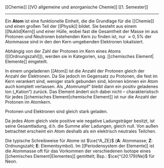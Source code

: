 [[Chemie]] [[VO allgemeine und anorganische Chemie]] [[1. Semester]]

---

Ein **Atom** ist eine funktionelle Einheit, die die Grundlage für die [[Chemie]] und einen großen Teil der [[Physik]] bildet. Sie besteht aus einem [[Nuklid|Kern]] und einer Hülle, wobei fast die Gesamtheit der Masse im aus Protonen und Neutronen bstehenden Kern zu finden ist, nur $\approx0,5\%$ der Atommasse sind in den den Kern umgebenden Elektronen lokalisiert.

Abhängig von der Zahl der Protonen im Kern eines Atoms ([[Ordnungszahl]]), werden sie in Kategorien, sog. [[chemisches Element| Elemente]] eingeteilt.

In einem ungeladenen [[Atom]] ist die Anzahl der Protonen gleich der Anzahl der Elektronen. Da Sie jedoch im Gegensatz zu Protonen, die fest im Kern verankert sind, weniger stark gebunden sind, können können ein Atom auch komplett verlassen. Als „Atomrumpf“ bleibt dann ein positiv geladenes Ion („Kation“) zurück. Das Element ändert sich dabei nicht – charakteristisch für jedes [[chemisches Element|chemische Element]] ist nur die Anzahl der Protonen im Atomkern.

Protonen und Elektronen sind gleich stark geladen.

Da jedes Atom gleich viele positive wie negative Ladungsträger besitzt, ist seine Gesamtladung, d.h. die Summe aller Ladungen, gleich null. Von außen betrachtet erscheint ein Atom deshalb als ein elektrisch neutrales Teilchen.

Die typische Schreibweise für Atome ist $\ce{^A_ZE}$ (**A**: Atommasse; **Z**: Ordnungszahl; **E**: Elementsymbol). Im [[Periodensystem der Elemente]] ist die Atommasse oft für das Vorkommen der verschiedenen Isotope eines [[chemisches Element|Elementes]] gemittelt; Bsp.: $\ce{^{20.179}Ne}$ für Neon.